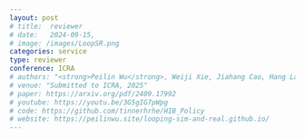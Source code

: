 ```yaml
---
layout: post
# title:  reviewer
# date:   2024-09-15,
# image: /images/LoopSR.png
categories: service
type: reviewer
conference: ICRA
# authors: "<strong>Peilin Wu</strong>, Weiji Xie, Jiahang Cao, Hang Lai, Weinan Zhang"
# venue: "Submitted to ICRA, 2025"
# paper: https://arxiv.org/pdf/2409.17992
# youtube: https://youtu.be/3G5gIG7pWpg
# code: https://github.com/tinnerhrhe/HIB_Policy
# website: https://peilinwu.site/looping-sim-and-real.github.io/
---
```

<!-- This project looked into the lifelong policy adaptation situation. The idea behind was that attention should be paid to leveraging real-world data to fine-tune the policy continuously. The work proposed a pipeline to loop simulated training and real-world data collection, with only a limited amount of data to yield eminent performance in both sim-to-sim and sim-to-real experiments.  -->
<!-- We propose a lifelong policy adaptation framework named LoopSR, which utilizes a transformerbased encoder to project real-world trajectories into a latent space, and accordingly reconstruct the real-world environments back in simulation for further improvement. By leveraging the continual training, LoopSR achieves superior data efficiency compared with strong baselines, with only a limited amount of data to yield eminent performance in both sim-to-sim and sim-to-real experiments. -->